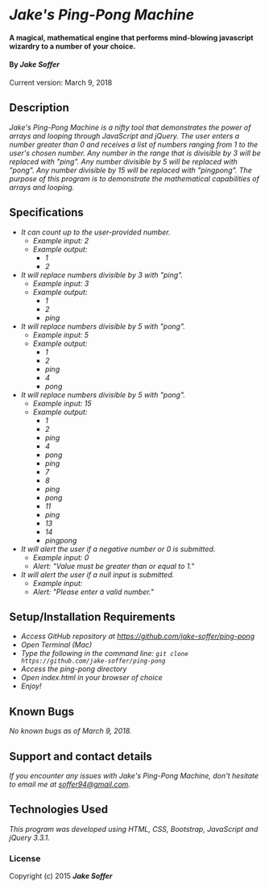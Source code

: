 # _Jake's Ping-Pong Machine_

#### A magical, mathematical engine that performs mind-blowing javascript wizardry to a number of your choice.

#### By _**Jake Soffer**_

Current version: March 9, 2018

## Description

_Jake's Ping-Pong Machine is a nifty tool that demonstrates the power of arrays and looping through JavaScript and jQuery. The user enters a number greater than 0 and receives a list of numbers ranging from 1 to the user's chosen number. Any number in the range that is divisible by 3 will be replaced with "ping". Any number divisible by 5 will be replaced with "pong". Any number divisible by 15 will be replaced with "pingpong". The purpose of this program is to demonstrate the mathematical capabilities of arrays and looping._

## Specifications

* _It can count up to the user-provided number._
  * _Example input: 2_
  * _Example output:_
    * _1_
    * _2_
* _It will replace numbers divisible by 3 with "ping"._
  * _Example input: 3_
  * _Example output:_
    * _1_
    * _2_
    * _ping_
* _It will replace numbers divisible by 5 with "pong"._
  * _Example input: 5_
  * _Example output:_
    * _1_
    * _2_
    * _ping_
    * _4_
    * _pong_
* _It will replace numbers divisible by 5 with "pong"._
  * _Example input: 15_
  * _Example output:_
    * _1_
    * _2_
    * _ping_
    * _4_
    * _pong_
    * _ping_
    * _7_
    * _8_
    * _ping_
    * _pong_
    * _11_
    * _ping_
    * _13_
    * _14_
    * _pingpong_
* _It will alert the user if a negative number or 0 is submitted._
  * _Example input: 0_
  * _Alert: "Value must be greater than or equal to 1."_
* _It will alert the user if a null input is submitted._
  * _Example input:_
  * _Alert: "Please enter a valid number."_

## Setup/Installation Requirements

* _Access GitHub repository at https://github.com/jake-soffer/ping-pong_
* _Open Terminal (Mac)_
* _Type the following in the command line: `git clone https://github.com/jake-soffer/ping-pong`_
* _Access the ping-pong directory_
* _Open index.html in your browser of choice_
* _Enjoy!_

## Known Bugs

_No known bugs as of March 9, 2018._

## Support and contact details

_If you encounter any issues with Jake's Ping-Pong Machine, don't hesitate to email me at soffer94@gmail.com._

## Technologies Used

_This program was developed using HTML, CSS, Bootstrap, JavaScript and jQuery 3.3.1._

### License

Copyright (c) 2015 **_Jake Soffer_**
